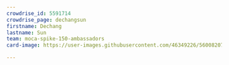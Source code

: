```yaml
---
crowdrise_id: 5591714
crowdrise_page: dechangsun
firstname: Dechang
lastname: Sun
team: moca-spike-150-ambassadors
card-image: https://user-images.githubusercontent.com/46349226/56008207-68dc3080-5ca9-11e9-83c9-76724459fa59.png

---
```

